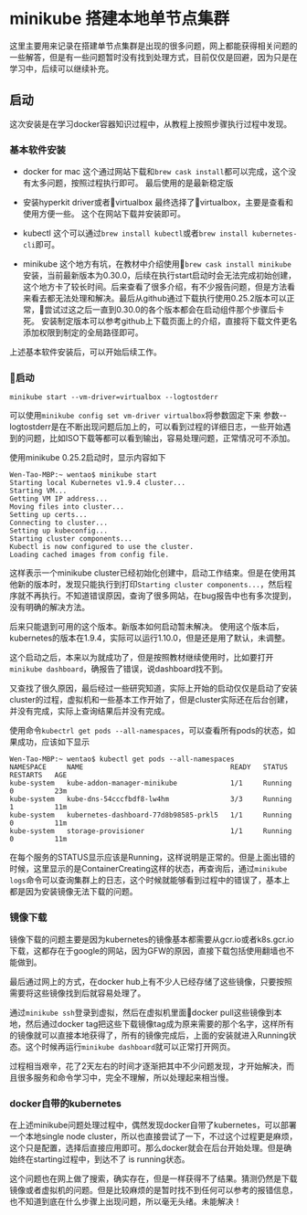# minikube 搭建本地单节点集群

这里主要用来记录在搭建单节点集群是出现的很多问题，网上都能获得相关问题的一些解答，但是有一些问题暂时没有找到处理方式，目前仅仅是回避，因为只是在学习中，后续可以继续补充。

## 启动

这次安装是在学习docker容器知识过程中，从教程上按照步骤执行过程中发现。

### 基本软件安装

* docker for mac
这个通过网站下载和```brew cask install```都可以完成，这个没有太多问题，按照过程执行即可。
最后使用的是最新稳定版

* 安装hyperkit driver或者virtualbox
最终选择了virtualbox，主要是查看和使用方便一些。
这个在网站下载并安装即可。

* kubectl
这个可以通过```brew install kubectl```或者```brew install kubernetes-cli```即可。

* minikube
这个地方有坑，在教材中介绍使用```brew cask install minikube```安装，当前最新版本为0.30.0，后续在执行start启动时会无法完成初始创建，这个地方卡了较长时间。后来查看了很多介绍，有不少报告问题，但是方法看来看去都无法处理和解决。最后从github通过下载执行使用0.25.2版本可以正常，尝试过这之后一直到0.30.0的各个版本都会在启动组件那个步骤后卡死。
安装制定版本可以参考github上下载页面上的介绍，直接将下载文件更名添加权限到制定的全局路径即可。

上述基本软件安装后，可以开始后续工作。

### 启动

```minikube start --vm-driver=virtualbox --logtostderr```

可以使用```minikube config set vm-driver virtualbox```将参数固定下来
参数--logtostderr是在不断出现问题后加上的，可以看到过程的详细日志，一些开始遇到的问题，比如ISO下载等都可以看到输出，容易处理问题，正常情况可不添加。

使用minikube 0.25.2启动时，显示内容如下
```
Wen-Tao-MBP:~ wentao$ minikube start
Starting local Kubernetes v1.9.4 cluster...
Starting VM...
Getting VM IP address...
Moving files into cluster...
Setting up certs...
Connecting to cluster...
Setting up kubeconfig...
Starting cluster components...
Kubectl is now configured to use the cluster.
Loading cached images from config file.
```
这样表示一个minikube cluster已经初始化创建中，启动工作结束。但是在使用其他新的版本时，发现只能执行到打印```Starting cluster components...```，然后程序就不再执行。不知道错误原因，查询了很多网站，在bug报告中也有多次提到，没有明确的解决方法。

后来只能退到可用的这个版本。新版本如何启动暂未解决。
使用这个版本后，kubernetes的版本在1.9.4，实际可以运行1.10.0，但是还是用了默认，未调整。

这个启动之后，本来以为就成功了，但是按照教材继续使用时，比如要打开```minikube dashboard```，确报告了错误，说dashboard找不到。

又查找了很久原因，最后经过一些研究知道，实际上开始的启动仅仅是启动了安装cluster的过程，虚拟机和一些基本工作开始了，但是cluster实际还在后台创建，并没有完成，实际上查询结果后并没有完成。

使用命令```kubectrl get pods --all-namespaces```，可以查看所有pods的状态，如果成功，应该如下显示
```
Wen-Tao-MBP:~ wentao$ kubectl get pods --all-namespaces
NAMESPACE     NAME                                    READY   STATUS    RESTARTS   AGE
kube-system   kube-addon-manager-minikube             1/1     Running   0          23m
kube-system   kube-dns-54cccfbdf8-lw4hm               3/3     Running   1          11m
kube-system   kubernetes-dashboard-77d8b98585-prkl5   1/1     Running   0          11m
kube-system   storage-provisioner                     1/1     Running   0          11m
```
在每个服务的STATUS显示应该是Running，这样说明是正常的。但是上面出错的时候，这里显示的是ContainerCreating这样的状态，再查询后，通过```minikube logs```命令可以查询集群上的日志，这个时候就能够看到过程中的错误了，基本上都是因为安装镜像无法下载的问题。

### 镜像下载

镜像下载的问题主要是因为kubernetes的镜像基本都需要从gcr.io或者k8s.gcr.io下载，这都存在于google的网站，因为GFW的原因，直接下载包括使用翻墙也不能做到。

最后通过网上的方式，在docker hub上有不少人已经存储了这些镜像，只要按照需要将这些镜像找到后就容易处理了。

通过```minikube ssh```登录到虚拟，然后在虚拟机里面docker pull这些镜像到本地，然后通过docker tag把这些下载镜像tag成为原来需要的那个名字，这样所有的镜像就可以直接本地获得了，所有的镜像完成后，上面的安装就进入Running状态。这个时候再运行```minikube dashboard```就可以正常打开网页。

过程相当艰辛，花了2天左右的时间才逐渐把其中不少问题发现，才开始解决，而且很多服务和命令学习中，完全不理解，所以处理起来相当慢。

### docker自带的kubernetes

在上述minikube问题处理过程中，偶然发现docker自带了kubernetes，可以部署一个本地single node cluster，所以也直接尝试了一下，不过这个过程更是麻烦，这个只是配置，选择后直接应用即可。那么docker就会在后台开始处理。但是确始终在starting过程中，到达不了
is running状态。

这个问题也在网上做了搜索，确实存在，但是一样获得不了结果。猜测仍然是下载镜像或者虚拟机的问题。但是比较麻烦的是暂时找不到任何可以参考的报错信息，也不知道到底在什么步骤上出现问题，所以毫无头绪。未能解决！
